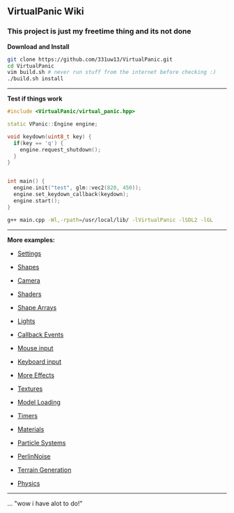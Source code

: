 ## VirtualPanic Wiki

### This project is just my freetime thing and its not done


**Download and Install**
```bash
git clone https://github.com/331uw13/VirtualPanic.git 
cd VirtualPanic
vim build.sh # never run stuff from the internet before checking :)
./build.sh install
```
------------------------------------------
**Test if things work**
```c++
#include <VirtualPanic/virtual_panic.hpp>

static VPanic::Engine engine;

void keydown(uint8_t key) {
  if(key == 'q') {
    engine.request_shutdown();
  }
}


int main() {
  engine.init("test", glm::vec2(820, 450));
  engine.set_keydown_callback(keydown);
  engine.start();
}

```
```bash
g++ main.cpp -Wl,-rpath=/usr/local/lib/ -lVirtualPanic -lSDL2 -lGL
```
------------------------------------------

**More examples:**

- [Settings](https://331uw13.github.io/VirtualPanicWiki/settings)

- [Shapes](https://331uw13.github.io/VirtualPanicWiki/examples/shapes)

- [Camera](https://331uw13.github.io/VirtualPanicWiki/examples/camera)

- [Shaders](https://331uw13.github.io/VirtualPanicWiki/examples/shaders)

- [Shape Arrays](https://331uw13.github.io/VirtualPanicWiki/examples/shape_arrays)

- [Lights](https://331uw13.github.io/VirtualPanicWiki/examples/lights)

- [Callback Events](https://331uw13.github.io/VirtualPanicWiki/examples/callback_events)

- [Mouse input](https://331uw13.github.io/VirtualPanicWiki/examples/mouse_input)

- [Keyboard input](https://331uw13.github.io/VirtualPanicWiki/examples/keyboard_input)

- [More Effects](https://331uw13.github.io/VirtualPanicWiki/examples/more_effects)

- [Textures](https://331uw13.github.io/VirtualPanicWiki/examples/textures)

- [Model Loading](https://331uw13.github.io/VirtualPanicWiki/examples/model_loading)

- [Timers](https://331uw13.github.io/VirtualPanicWiki/examples/timers)

- [Materials](https://331uw13.github.io/VirtualPanicWiki/examples/materials)

- [Particle Systems](https://331uw13.github.io/VirtualPanicWiki/examples/particle_systems)

- [PerlinNoise](https://331uw13.github.io/VirtualPanicWiki/examples/perlin_noise)

- [Terrain Generation](https://331uw13.github.io/VirtualPanicWiki/examples/terrain_generation)

- [Physics](https://331uw13.github.io/VirtualPanicWiki/examples/physics)

------------------------------------------

... "wow i have alot to do!"
